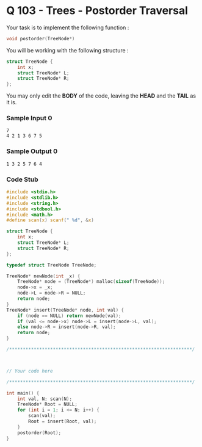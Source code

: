 # Q 103 - Trees - Postorder Traversal

Your task is to implement the following function :

```c
void postorder(TreeNode*)
```

You will be working with the following structure :

```c
struct TreeNode {
    int x;
    struct TreeNode* L;
    struct TreeNode* R;
};
```

You may only edit the **BODY** of the code, leaving the **HEAD**
and the **TAIL** as it is.

### Sample Input 0

```
7
4 2 1 3 6 7 5
```

### Sample Output 0

```
1 3 2 5 7 6 4
```

### Code Stub

```c
#include <stdio.h>
#include <stdlib.h>
#include <string.h>
#include <stdbool.h>
#include <math.h>
#define scan(x) scanf(" %d", &x)

struct TreeNode {
    int x;
    struct TreeNode* L;
    struct TreeNode* R;
};

typedef struct TreeNode TreeNode;

TreeNode* newNode(int _x) {
    TreeNode* node = (TreeNode*) malloc(sizeof(TreeNode));
    node->x = _x;
    node->L = node->R = NULL;
    return node;
}
TreeNode* insert(TreeNode* node, int val) {
    if (node == NULL) return newNode(val);
    if (val <= node->x) node->L = insert(node->L, val);
    else node->R = insert(node->R, val);
    return node;
}

/*******************************************************************/



// Your code here

/*******************************************************************/

int main() {
    int val, N; scan(N);
    TreeNode* Root = NULL;
    for (int i = 1; i <= N; i++) {
        scan(val);
        Root = insert(Root, val);
    }
    postorder(Root);
}
```
